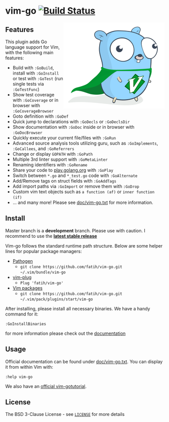 # vim-go [![Build Status](http://img.shields.io/travis/fatih/vim-go.svg?style=flat-square)](https://travis-ci.org/fatih/vim-go)

<p align="center">
  <img style="float: right;" src="assets/vim-go.png" alt="Vim-go logo"/>
</p>

## Features

This plugin adds Go language support for Vim, with the following main features:

* Build with `:GoBuild`, install with `:GoInstall` or test
  with `:GoTest` (run single tests via `:GoTestFunc`)
* Show test coverage with `:GoCoverage` or in browser with `:GoCoverageBrowser` 
* Goto definition with `:GoDef`
* Quick jump to declarations with `:GoDecls` or `:GoDeclsDir`
* Show documentation with `:GoDoc` inside or in browser with `:GoDocBrowser`
* Quickly execute your current file/files with `:GoRun`
* Advanced source analysis tools utilizing guru, such as `:GoImplements`,
  `:GoCallees`, and `:GoReferrers`
* Change or display `GOPATH` with `:GoPath`
* Multiple 3rd linter support with `:GoMetaLinter`
* Renaming identifiers with `:GoRename`
* Share your code to [play.golang.org](http://play.golang.org) with `:GoPlay`
* Switch between `*.go` and `*_test.go` code with `:GoAlternate`
* Add/Remove tags on struct fields with `:GoAddTags`
* Add import paths via `:GoImport` or remove them with `:GoDrop`
* Custom vim text objects such as `a function (af)` or `inner function (if)`
* ... and many more! Please see [doc/vim-go.txt](doc/vim-go.txt) for more information.


## Install

Master branch is a **development** branch. Please use with caution.
I recommend to use the [**latest stable release**](https://github.com/fatih/vim-go/releases/latest)

Vim-go follows the standard runtime path structure. Below are some helper lines
for popular package managers:

*  [Pathogen](https://github.com/tpope/vim-pathogen)
    * `git clone https://github.com/fatih/vim-go.git ~/.vim/bundle/vim-go`
*  [vim-plug](https://github.com/junegunn/vim-plug)
    * `Plug 'fatih/vim-go'`
*  [Vim packages](http://vimhelp.appspot.com/repeat.txt.html#packages)
    * `git clone https://github.com/fatih/vim-go.git ~/.vim/pack/plugins/start/vim-go`

After installing, please install all necessary binaries. We have a handy
command for it:

```
:GoInstallBinaries
```

for more information please check out the [documentation](doc/vim-go.txt)

## Usage

Official documentation can be found under [doc/vim-go.txt](doc/vim-go.txt). You can display it from within Vim with:

```
:help vim-go
```
We also have an [official vim-gotutorial](https://github.com/fatih/vim-go-tutorial).

## License

The BSD 3-Clause License - see [`LICENSE`](LICENSE) for more details
